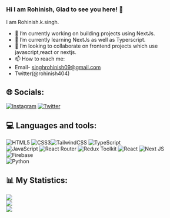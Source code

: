 ### Hi I am Rohinish, Glad to see you here! 👋

I am Rohinish.k.singh. 
- 🔭 I’m currently working on building projects using NextJs.
- 🌱 I’m currently learning NextJs as well as Typerscript.
-  👯 I’m looking to collaborate on frontend projects which use javascript,react or nextjs.
- 📫 How to reach me: 
- Email- singhrohinish09@gmail.com
- Twitter(@rohinish404)

## 🌐 Socials:
[![Instagram](https://img.shields.io/badge/Instagram-%23E4405F.svg?logo=Instagram&logoColor=white)](https://www.instagram.com/rohinish404/) [![Twitter](https://img.shields.io/badge/Twitter-%231DA1F2.svg?logo=Twitter&logoColor=white)](https://twitter.com/rohinish404) 

## 💻 Languages and tools:
![HTML5](https://img.shields.io/badge/html5-%23E34F26.svg?style=for-the-badge&logo=html5&logoColor=white) ![CSS3](https://img.shields.io/badge/css3-%231572B6.svg?style=for-the-badge&logo=css3&logoColor=white)![TailwindCSS](https://img.shields.io/badge/tailwindcss-%2338B2AC.svg?style=for-the-badge&logo=tailwind-css&logoColor=white) ![TypeScript](https://img.shields.io/badge/typescript-%23007ACC.svg?style=for-the-badge&logo=typescript&logoColor=white) 	 
![JavaScript](https://img.shields.io/badge/javascript-%23323330.svg?style=for-the-badge&logo=javascript&logoColor=%23F7DF1E)  ![React Router](https://img.shields.io/badge/React_Router-CA4245?style=for-the-badge&logo=react-router&logoColor=white) 
![Redux Toolkit](https://img.shields.io/badge/Redux_Toolkit-%23593d88.svg?style=for-the-badge&logo=redux&logoColor=white) 
![React](https://img.shields.io/badge/react-%2320232a.svg?style=for-the-badge&logo=react&logoColor=%2361DAFB) 
![Next JS](https://img.shields.io/badge/Next-black?style=for-the-badge&logo=next.js&logoColor=white)
![Firebase](https://img.shields.io/badge/firebase-%23039BE5.svg?style=for-the-badge&logo=firebase)  
![Python](https://img.shields.io/badge/python-3670A0?style=for-the-badge&logo=python&logoColor=ffdd54) 

## 📊 My Statistics:

![](https://github-readme-stats.vercel.app/api?username=rohinish404&theme=shades-of-purple&hide_border=false&include_all_commits=true&count_private=false)<br/>
![](https://github-readme-streak-stats.herokuapp.com/?user=rohinish404&theme=shades-of-purple&hide_border=false)<br/>
![](https://github-readme-stats.vercel.app/api/top-langs/?username=rohinish404&theme=shades-of-purple&hide_border=false&include_all_commits=true&count_private=false&layout=compact)



<!--
**rohinish404/rohinish404** is a ✨ _special_ ✨ repository because its `README.md` (this file) appears on your GitHub profile.

Here are some ideas to get you started:

- 🔭 I’m currently working on ...
- 🌱 I’m currently learning ...
- 👯 I’m looking to collaborate on ...
- 🤔 I’m looking for help with ...
- 💬 Ask me about ...
- 📫 How to reach me: ...
- 😄 Pronouns: ...
- ⚡ Fun fact: ...
-->
